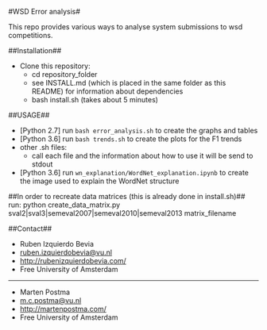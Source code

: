 #WSD Error analysis#

This repo provides various ways to analyse system submissions to wsd competitions.

##Installation##
* Clone this repository:
    * cd repository_folder
    * see INSTALL.md (which is placed in the same folder as this README) for information about dependencies
    * bash install.sh (takes about 5 minutes)

##USAGE##
* [Python 2.7] run `bash error_analysis.sh` to create the graphs and tables
* [Python 3.6] run `bash trends.sh` to create the plots for the F1 trends
* other .sh files: 
    * call each file and the information about how to use it will be send to stdout
* [Python 3.6] run `wn_explanation/WordNet_explanation.ipynb` to create the image used to explain the WordNet structure

##In order to recreate data matrices (this is already done in install.sh)##
run: python create_data_matrix.py sval2|sval3|semeval2007|semeval2010|semeval2013 matrix_filename

##Contact##
* Ruben Izquierdo Bevia
* ruben.izquierdobevia@vu.nl
* http://rubenizquierdobevia.com/
* Free University of Amsterdam

***

* Marten Postma
* m.c.postma@vu.nl
* http://martenpostma.com/
* Free University of Amsterdam

